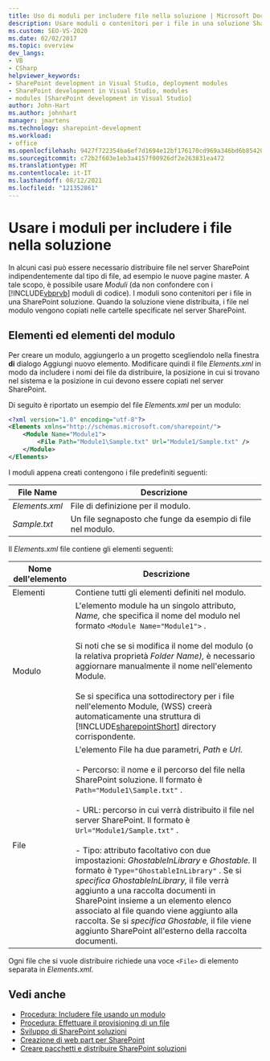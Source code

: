 ```yaml
---
title: Uso di moduli per includere file nella soluzione | Microsoft Docs
description: Usare moduli o contenitori per i file in una soluzione SharePoint per distribuire i file nel server SharePoint indipendentemente dal tipo di file, ad esempio le pagine master.
ms.custom: SEO-VS-2020
ms.date: 02/02/2017
ms.topic: overview
dev_langs:
- VB
- CSharp
helpviewer_keywords:
- SharePoint development in Visual Studio, deployment modules
- SharePoint development in Visual Studio, modules
- modules [SharePoint development in Visual Studio]
author: John-Hart
ms.author: johnhart
manager: jmartens
ms.technology: sharepoint-development
ms.workload:
- office
ms.openlocfilehash: 9427f722354ba6ef7d1694e12bf176170cd969a346bd6b85420845a2ec0a410f
ms.sourcegitcommit: c72b2f603e1eb3a4157f00926df2e263831ea472
ms.translationtype: MT
ms.contentlocale: it-IT
ms.lasthandoff: 08/12/2021
ms.locfileid: "121352861"
---
```

# <a name="use-modules-to-include-files-in-the-solution"></a>Usare i moduli per includere i file nella soluzione
  In alcuni casi può essere necessario distribuire file nel server SharePoint indipendentemente dal tipo di file, ad esempio le nuove pagine master. A tale scopo, è possibile usare *Moduli* (da non confondere con i [!INCLUDE[vbprvb](../sharepoint/includes/vbprvb-md.md)] moduli di codice). I moduli sono contenitori per i file in una SharePoint soluzione. Quando la soluzione viene distribuita, i file nel modulo vengono copiati nelle cartelle specificate nel server SharePoint.

## <a name="module-items-and-elements"></a>Elementi ed elementi del modulo
 Per creare un modulo, aggiungerlo a un progetto scegliendolo nella finestra **di** dialogo Aggiungi nuovo elemento. Modificare quindi il file *Elements.xml* in modo da includere i nomi dei file da distribuire, la posizione in cui si trovano nel sistema e la posizione in cui devono essere copiati nel server SharePoint.

 Di seguito è riportato un esempio del file *Elements.xml* per un modulo:

```xml
<?xml version="1.0" encoding="utf-8"?>
<Elements xmlns="http://schemas.microsoft.com/sharepoint/">
    <Module Name="Module1">
        <File Path="Module1\Sample.txt" Url="Module1/Sample.txt" />
    </Module>
</Elements>

```

 I moduli appena creati contengono i file predefiniti seguenti:

|File Name|Descrizione|
|---------------|-----------------|
|*Elements.xml*|File di definizione per il modulo.|
|*Sample.txt*|Un file segnaposto che funge da esempio di file nel modulo.|

 Il *Elements.xml* file contiene gli elementi seguenti:

|Nome dell'elemento|Descrizione|
|------------------|-----------------|
|Elementi|Contiene tutti gli elementi definiti nel modulo.|
|Modulo|L'elemento module ha un singolo attributo, *Name,* che specifica il nome del modulo nel formato `<Module Name="Module1">` .<br /><br /> Si noti che se si modifica il nome del modulo (o la relativa proprietà *Folder Name),* è necessario aggiornare manualmente il nome nell'elemento Module.<br /><br /> Se si specifica una sottodirectory per i file nell'elemento Module, (WSS) creerà automaticamente una struttura di [!INCLUDE[sharepointShort](../sharepoint/includes/sharepointshort-md.md)] directory corrispondente.|
|File|L'elemento File ha due parametri, *Path* e *Url.*<br /><br /> - Percorso: il nome e il percorso del file nella SharePoint soluzione. Il formato è `Path="Module1\Sample.txt"` .<br /><br /> - URL: percorso in cui verrà distribuito il file nel server SharePoint. Il formato è `Url="Module1/Sample.txt"` .<br /><br /> - Tipo: attributo facoltativo con due impostazioni: *GhostableInLibrary* e *Ghostable.* Il formato è `Type="GhostableInLibrary"` . Se si *specifica GhostableInLibrary,* il file verrà aggiunto a una raccolta documenti in SharePoint insieme a un elemento elenco associato al file quando viene aggiunto alla raccolta. Se si *specifica Ghostable,* il file viene aggiunto SharePoint all'esterno della raccolta documenti.|

 Ogni file che si vuole distribuire richiede una voce `<File>` di elemento separata in *Elements.xml*.

## <a name="see-also"></a>Vedi anche
- [Procedura: Includere file usando un modulo](../sharepoint/how-to-include-files-by-using-a-module.md)
- [Procedura: Effettuare il provisioning di un file](/previous-versions/office/developer/sharepoint-2010/ms441170(v=office.14))
- [Sviluppo di SharePoint soluzioni](../sharepoint/developing-sharepoint-solutions.md)
- [Creazione di web part per SharePoint](../sharepoint/creating-web-parts-for-sharepoint.md)
- [Creare pacchetti e distribuire SharePoint soluzioni](../sharepoint/packaging-and-deploying-sharepoint-solutions.md)
